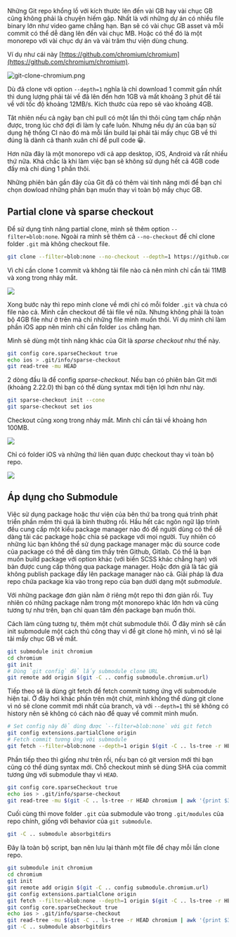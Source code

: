 Những Git repo khổng lồ với kích thước lên đến vài GB hay vài chục GB cũng không phải là chuyện hiếm gặp.
Nhất là với những dự án có nhiều file binary lớn như video game chẳng hạn. Bạn sẽ có vài chục GB asset và mỗi commit
có thể dễ dàng lên đến vài chục MB. Hoặc có thể đó là một monorepo với vài chục dự án và vài trăm thư viện dùng chung.

Ví dụ như cái này [https://github.com/chromium/chromium](https://github.com/chromium/chromium).

![git-clone-chromium.png](https://images.viblo.asia/2ee721c1-b64d-4a8c-987e-d7fc8645b770.png)

Dù đã clone với option `--depth=1` nghĩa là chỉ download 1 commit gần nhất thì dung lượng phải tải về đã lên đến hơn 1GB
và mất khoảng 3 phút để tải về với tốc độ khoảng 12MB/s. Kích thước của repo sẽ vào khoảng 4GB.

Tât nhiên nếu cả ngày bạn chỉ pull có một lần thì thôi cũng tạm chấp nhận được, trong lúc chờ đợi đi làm ly cafe luôn.
Nhưng nếu dự án của bạn sử dụng hệ thống CI nào đó mà mỗi lần build lại phải tải mấy chục GB về thì đúng là dành cả
thanh xuân chỉ để pull code 😀.

Hơn nữa đây là một monorepo với cả app desktop, iOS, Android và rất nhiều thứ nữa. Khá chắc là khi làm việc bạn sẽ không
sử dụng hết cả 4GB code đấy mà chỉ dùng 1 phần thôi.

Những phiên bản gần đây của Git đã có thêm vài tính năng mới để bạn chỉ chọn dowload những phần bạn muốn thay vì toàn
bộ mấy chục GB.

## Partial clone và sparse checkout

Để sử dụng tính năng partial clone, mình sẽ thêm option `--filter=blob:none`. Ngoài ra mình sẽ thêm cả `--no-checkout`
để chỉ clone folder `.git` mà không checkout file.

```bash
git clone --filter=blob:none --no-checkout --depth=1 https://github.com/chromium/chromium.git
```

Vì chỉ cần clone 1 commit và không tải file nào cả nên mình chỉ cần tải 11MB và xong trong nháy mắt.

![](https://images.viblo.asia/091aa889-638d-4279-b8f0-41858d1fc3a3.png)

Xong bước này thì repo mình clone về mới chỉ có mỗi folder `.git` và chưa có file nào cả.
Mình cần checkout để tải file về nữa. Nhưng không phải là toàn bộ 4GB file như ở trên mà chỉ những file mình muốn thôi.
Ví dụ mình chỉ làm phần iOS app nên mình chỉ cần folder `ios` chẳng hạn.

Mình sẽ dùng một tính năng khác của Git là *sparse checkout* như thế này.

```bash
git config core.sparseCheckout true
echo ios > .git/info/sparse-checkout
git read-tree -mu HEAD
```

2 dòng đầu là để config *sparse-checkout*. Nếu bạn có phiên bản Git mới (khoảng 2.22.0) thì bạn có thể dùng syntax mới
tiện lợi hơn như này.

```bash
git sparse-checkout init --cone
git sparse-checkout set ios
```

Checkout cũng xong trong nháy mắt. Mình chỉ cần tải về khoảng hơn 100MB.

![](https://images.viblo.asia/17ec72b7-6c88-4f9d-9cbf-bf5c75c19c1d.png)

Chỉ có folder iOS và những thứ liên quan được checkout thay vì toàn bộ repo.

![](https://images.viblo.asia/9c1203ee-bd0d-4b90-add6-906f6e56b9c7.png)

## Áp dụng cho Submodule

Việc sử dụng package hoặc thư viện của bên thứ ba trong quá trình phát triển phần mềm thì quá là bình thường rồi.
Hầu hết các ngôn ngữ lập trình đều cung cấp một kiểu package manager nào đó để người dùng có thể dễ dàng tải các package
hoặc chia sẻ package với mọi người. Tuy nhiên có những lúc bạn không thể sử dụng package manager mặc dù source code
của package có thể dễ dàng tìm thấy trên Github, Gitlab. Có thể là bạn muốn build package với option khác
(với biến SCSS khác chẳng hạn) với bản được cung cấp thông qua package manager.
Hoặc đơn giả là tác giả không publish package đấy lên package manager nào cả.
Giải pháp là đưa repo chứa package kia vào trong repo của bạn dưới dạng một *submodule*.

Với những package đơn giản nằm ở riêng một repo thì đơn giản rồi. Tuy nhiên có những package nằm trong một monorepo khác
lớn hơn và cũng tương tự như trên, bạn chỉ quan tâm đến package bạn muốn thôi.

Cách làm cũng tương tự, thêm một chút submodule thôi. Ở đây mình sẽ cần init submodule một cách thủ công thay vì để
git clone hộ mình, vì nó sẽ lại tải mấy chục GB về mất.

```bash
git submodule init chromium
cd chromium
git init
# Dùng `git config` để lấy submodule clone URL
git remote add origin $(git -C .. config submodule.chromium.url)
```

Tiếp theo sẽ là dùng git fetch để fetch commit tương ứng với submodule hiện tại.
Ở đây hơi khác phần trên một chút, mình không thể dùng git clone vì nó sẽ clone commit mới nhất của branch, và với
`--depth=1` thì sẽ không có history nên sẽ không có cách nào để quay về commit mình muốn.

```bash
# Set config này để dùng được `--filter=blob:none` với git fetch
git config extensions.partialClone origin
# Fetch commit tương ứng với submodule
git fetch --filter=blob:none --depth=1 origin $(git -C .. ls-tree -r HEAD chromium | awk '{print $3}')
```

Phần tiếp theo thì giống như trên rồi, nếu bạn có git version mới thì bạn cũng có thể dùng syntax mới.
Chỗ checkout mình sẽ dùng SHA của commit tương ứng với submodule thay vì `HEAD`.

```bash
git config core.sparseCheckout true
echo ios > .git/info/sparse-checkout
git read-tree -mu $(git -C .. ls-tree -r HEAD chromium | awk '{print $3}')
```

Cuối cùng thì move folder `.git` của submodule vào trong `.git/modules` của repo chính, giống với behavior của `git submodule`.

```bash
git -C .. submodule absorbgitdirs
```

Đây là toàn bộ script, bạn nên lưu lại thành một file để chạy mỗi lần clone repo.

```bash
git submodule init chromium
cd chromium
git init
git remote add origin $(git -C .. config submodule.chromium.url)
git config extensions.partialClone origin
git fetch --filter=blob:none --depth=1 origin $(git -C .. ls-tree -r HEAD chromium | awk '{print $3}')
git config core.sparseCheckout true
echo ios > .git/info/sparse-checkout
git read-tree -mu $(git -C .. ls-tree -r HEAD chromium | awk '{print $3}')
git -C .. submodule absorbgitdirs
```